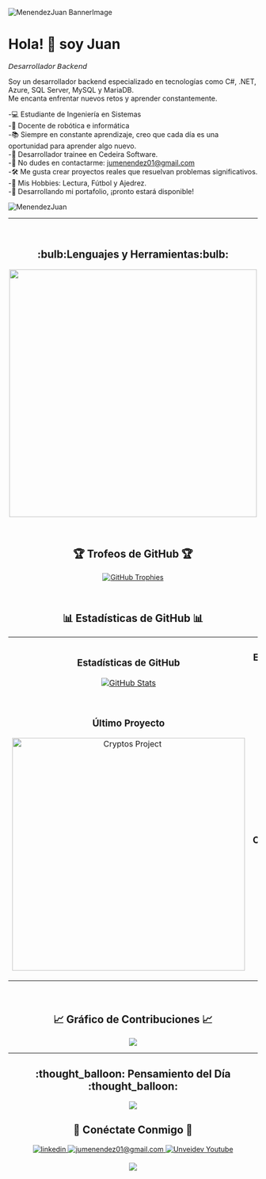 <!--Banner-->
![MenendezJuan BannerImage](https://github.com/MenendezJuan/MenendezJuan/assets/71657649/85c0500d-ab81-464e-9c71-be181daeba35)

<!--Header Name-->
# Hola! :wave:  soy Juan 
𝘋𝘦𝘴𝘢𝘳𝘳𝘰𝘭𝘭𝘢𝘥𝘰𝘳 𝘉𝘢𝘤𝘬𝘦𝘯𝘥
<br /> 

<!--Start Intro-->               
<p align="left">Soy un desarrollador backend especializado en tecnologías como C#, .NET, Azure, SQL Server, MySQL y MariaDB. <br/>Me encanta enfrentar nuevos retos y aprender constantemente. </p>

-💻 Estudiante de Ingeniería en Sistemas <br/>
-🤖 Docente de robótica e informática<br/>
-📚 Siempre en constante aprendizaje, creo que cada día es una oportunidad para aprender algo nuevo.<br/>
-🏢 Desarrollador trainee en Cedeira Software.<br/>
-📧 No dudes en contactarme: jumenendez01@gmail.com<br/>
-🛠️ Me gusta crear proyectos reales que resuelvan problemas significativos.<br/>
-📖 Mis Hobbies: Lectura, Fútbol y Ajedrez.<br/>
-👾 Desarrollando mi portafolio, ¡pronto estará disponible!<br/>
<!--End Intro-->

<!--Profile Count Badge-->
<p align="left">
  <img src="https://komarev.com/ghpvc/?username=MenendezJuan&label=Profile%20views&color=blue&style=for-the-badge&logo=star" alt="MenendezJuan" style="padding-right:20px;" />
</p>

---
<br />

<!--Languages and Tools Section-->       
<h2 align="center">:bulb:Lenguajes y Herramientas:bulb:</h2> 
<p align="center">
<img width="500px"  src="https://skillicons.dev/icons?i=cs,js,html,css,angular,azure,dotnet,git,github,mysql,visualstudio,postman&perline=6"  />
</p>
<br />


<!--Trophies Section-->   
<h2 align="center">🏆 Trofeos de GitHub 🏆</h2>
<p align="center">
  <a href="https://github.com/MenendezJuan/github-profile-trophy">
    <img src="https://github-profile-trophy.vercel.app/?username=MenendezJuan&row=2&column=6&margin-w=20&margin-h=20&no-bg=true" alt="GitHub Trophies">
  </a>
</p>
<br />

<!--Github stats Table--> 
<h2 align="center">📊 Estadísticas de GitHub 📊</h2>

<table width="100%">
  <tr>
    <td width="50%">
      <h3 align="center"><strong>Estadísticas de GitHub</strong></h3>
      <p align="center">
        <a href="https://github.com/MenendezJuan">
          <img align="center" src="https://github-readme-stats.vercel.app/api?username=MenendezJuan&count_private=true&show_icons=true&theme=nightowl" alt="GitHub Stats" />
        </a>
      </p>
    </td>
    <td width="50%">
      <h3 align="center"><strong>Estadísticas de Racha</strong></h3>
      <p align="center">
        <a href="https://github.com/MenendezJuan">
          <img align="center" src="https://streak-stats.demolab.com?user=MenendezJuan&theme=nightowl" alt="Streak Stats" />
        </a>
      </p>
    </td>
  </tr>
  <tr>
    <td width="50%">
      <h3 align="center"><strong>Último Proyecto</strong></h3>
      <p align="center">
        <a href="https://github.com/MenendezJuan/Solix.Booking">
          <img align="center" width="470" src="https://github-readme-stats.vercel.app/api/pin/?username=MenendezJuan&repo=solix.booking&theme=nightowl&show_owner=true" alt="Cryptos Project" />
        </a>
      </p>
    </td>
    <td width="50%">
      <h3 align="center"><strong>Principales Contribuciones</strong></h3>
      <p align="center">
        <a href="https://github.com/MenendezJuan">
          <img align="center" src="https://github-contributor-stats.vercel.app/api?username=MenendezJuan&limit=3&theme=nightowl&show_owner=true&combine_all_yearly_contributions=true" alt="Top Repo" />
        </a>
      </p>
    </td>
  </tr>
</table>
<br />

<!--Contribution Graph-->
<h2 align="center">📈 Gráfico de Contribuciones 📈</h2>
<div align="center">
    <img src="https://github-readme-activity-graph.vercel.app/graph?username=MenendezJuan&bg_color=011627&color=79d3c3&line=c792ea&point=ffeb95&area=true&hide_border=false" border-radius="15">
</div>

---

<!--Dynamic Quote card updated everyday at 12 PM--> 
<h2 align="center">:thought_balloon: Pensamiento del Día :thought_balloon:</h2>

<!--STARTS_HERE_QUOTE_CARD-->
<p align="center">
    <img src="https://readme-daily-quotes.vercel.app/api?theme=algolia&category=programming&font=delius">
</p>
<!--ENDS_HERE_QUOTE_CARD-->


<!--Contact Section--> 

<h2 align="center">🤝 Conéctate Conmigo 🤝 </h2>
<div align="center">
 <a href="https://www.linkedin.com/in/juancruzmen%C3%A9ndez/" target="_blank">
<img src=https://img.shields.io/badge/linkedin-%231E77B5.svg?&style=for-the-badge&logo=linkedin&logoColor=white alt=linkedin style="margin-bottom: 5px;" />
</a>
  
<a href="mailto:jumenendez01@gmail.com" target="_blank">
<img src="https://img.shields.io/badge/Gmail-D14836?style=for-the-badge&logo=gmail&logoColor=white" alt=jumenendez01@gmail.com mail style="margin-bottom: 5px;" />
</a>

<a href="https://www.youtube.com/@Unveidev" target="_blank">
<img src="https://img.shields.io/badge/YouTube-FF0000?style=for-the-badge&logo=youtube&logoColor=white" alt="Unveidev Youtube" style="margin-bottom: 5px;" />
</a>
</div>

<!--Footer--> 
<p align="center">
  <img src="https://capsule-render.vercel.app/api?type=waving&color=gradient&height=65&section=footer"/>
</p>
